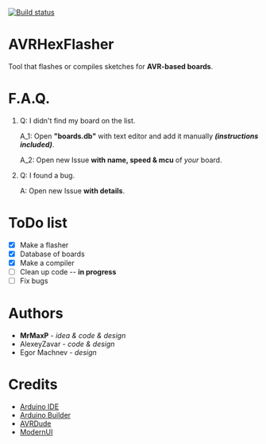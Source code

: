 [![Build status](https://ci.appveyor.com/api/projects/status/8i7cn43wcw4he8ia/branch/underdev?svg=true)](https://ci.appveyor.com/project/MaxPlays35/avrhexflasher/branch/underdev)
# AVRHexFlasher
Tool that flashes or compiles sketches for **AVR-based boards**.

# F.A.Q.
1. Q: I didn't find my board on the list.

    A_1: Open **"boards.db"** with text editor and add it manually ***(instructions included)***.

    A_2: Open new Issue **with name, speed & mcu** of *your* board.

2. Q: I found a bug.

   A: Open new Issue **with details**.
   
# ToDo list
- [x] Make a flasher
- [x] Database of boards
- [x] Make a compiler
- [ ] Clean up code -- **in progress**
- [ ] Fix bugs

# Authors
- **MrMaxP** - *idea & code & design*
- AlexeyZavar - *code & design*
- Egor Machnev - *design*

# Credits
- [Arduino IDE](https://github.com/arduino/Arduino)
- [Arduino Builder](https://github.com/arduino/arduino-builder)
- [AVRDude](https://savannah.nongnu.org/projects/avrdude/)
- [ModernUI](https://github.com/dennismagno/metroframework-modern-ui)
